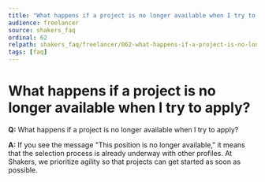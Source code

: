 ```yaml
---
title: "What happens if a project is no longer available when I try to apply?"
audience: freelancer
source: shakers_faq
ordinal: 62
relpath: shakers_faq/freelancer/062-what-happens-if-a-project-is-no-longer-available-when-i-try-to-apply.md
tags: [faq]
---
```


# What happens if a project is no longer available when I try to apply?

**Q:** What happens if a project is no longer available when I try to apply?

**A:** If you see the message "This position is no longer available," it means that the selection process is already underway with other profiles. At Shakers, we prioritize agility so that projects can get started as soon as possible.
